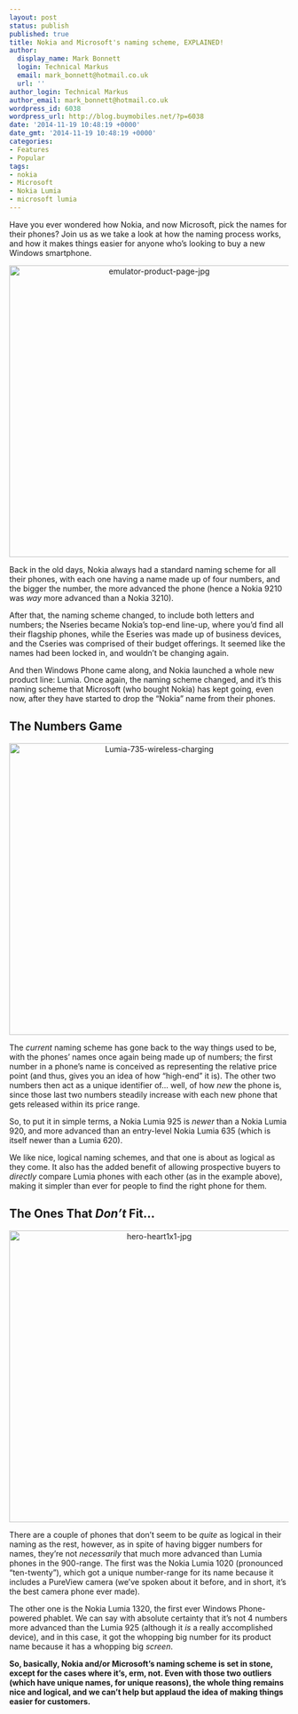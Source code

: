 ```yaml
---
layout: post
status: publish
published: true
title: Nokia and Microsoft's naming scheme, EXPLAINED!
author:
  display_name: Mark Bonnett
  login: Technical Markus
  email: mark_bonnett@hotmail.co.uk
  url: ''
author_login: Technical Markus
author_email: mark_bonnett@hotmail.co.uk
wordpress_id: 6038
wordpress_url: http://blog.buymobiles.net/?p=6038
date: '2014-11-19 10:48:19 +0000'
date_gmt: '2014-11-19 10:48:19 +0000'
categories:
- Features
- Popular
tags:
- nokia
- Microsoft
- Nokia Lumia
- microsoft lumia
---
```

<p><span class="postStandFirst">Have you ever wondered how Nokia, and now Microsoft, pick the names for their phones? Join us as we take a look at how the naming process works, and how it makes things easier for anyone who&rsquo;s looking to buy a new Windows smartphone.&nbsp;</span></p>
<p style="text-align: center;"><img class="aligncenter  wp-image-6040" alt="emulator-product-page-jpg" src="https://a1comms-blog-buymobiles.storage.googleapis.com/2014/11/emulator-product-page-jpg.jpg" width="525" height="525" /></p>
<p>Back in the old days, Nokia always had a standard naming scheme for all their phones, with each one having a name made up of four numbers, and the bigger the number, the more advanced the phone (hence a Nokia 9210 was <i>way</i> more advanced than a Nokia 3210).</p>
<p>After that, the naming scheme changed, to include both letters and numbers; the Nseries became Nokia&rsquo;s top-end line-up, where you&rsquo;d find all their flagship phones, while the Eseries was made up of business devices, and the Cseries was comprised of their budget offerings. It seemed like the names had been locked in, and wouldn&rsquo;t be changing again.</p>
<p>And then Windows Phone came along, and Nokia launched a whole new product line: Lumia. Once again, the naming scheme changed, and it&rsquo;s this naming scheme that Microsoft (who bought Nokia) has kept going, even now, after they have started to drop the &ldquo;Nokia&rdquo; name from their phones.</p>
<h2>The Numbers Game</h2>
<p style="text-align: center;"><img class="aligncenter  wp-image-6039" alt="Lumia-735-wireless-charging" src="https://a1comms-blog-buymobiles.storage.googleapis.com/2014/11/Lumia-735-wireless-charging.jpg" width="525" height="525" /></p>
<p>The <i>current</i> naming scheme has gone back to the way things used to be, with the phones&rsquo; names once again being made up of numbers; the first number in a phone&rsquo;s name is conceived as representing the relative price point (and thus, gives you an idea of how &ldquo;high-end&rdquo; it is). The other two numbers then act as a unique identifier of... well, of how <i>new</i> the phone is, since those last two numbers steadily increase with each new phone that gets released within its price range.</p>
<p>So, to put it in simple terms, a Nokia Lumia 925 is <i>newer</i> than a Nokia Lumia 920, and more advanced than an entry-level Nokia Lumia 635 (which is itself newer than a Lumia 620).</p>
<p>We like nice, logical naming schemes, and that one is about as logical as they come. It also has the added benefit of allowing prospective buyers to <i>directly</i> compare Lumia phones with each other (as in the example above), making it simpler than ever for people to find the right phone for them.</p>
<h2>The Ones That <i>Don&rsquo;t</i> Fit...</h2>
<p style="text-align: center;"><img class="aligncenter  wp-image-6042" alt="hero-heart1x1-jpg" src="https://a1comms-blog-buymobiles.storage.googleapis.com/2014/11/hero-heart1x1-jpg.jpg" width="525" height="525" /></p>
<p>There are a couple of phones that don&rsquo;t seem to be <i>quite</i> as logical in their naming as the rest, however, as in spite of having bigger numbers for names, they&rsquo;re not <i>necessarily</i> that much more advanced than Lumia phones in the 900-range. The first was the Nokia Lumia 1020 (pronounced &ldquo;ten-twenty&rdquo;), which got a unique number-range for its name because it includes a PureView camera (we&rsquo;ve spoken about it before, and in short, it&rsquo;s the best camera phone ever made).</p>
<p>The other one is the Nokia Lumia 1320, the first ever Windows Phone-powered phablet. We can say with absolute certainty that it&rsquo;s not 4 numbers more advanced than the Lumia 925 (although it <i>is</i> a really accomplished device), and in this case, it got the whopping big number for its product name because it has a whopping big <i>screen</i>.</p>
<p><strong>So, basically, Nokia and/or Microsoft&rsquo;s naming scheme is set in stone, except for the cases where it&rsquo;s, erm, not. Even with those two outliers (which have unique names, for unique reasons), the whole thing remains nice and logical, and we can&rsquo;t help but applaud the idea of making things easier for customers.</strong><b> </b></p>
<p>&nbsp;</p>
<p>&nbsp;</p>
<p>&nbsp;</p>
